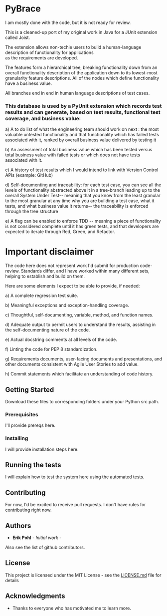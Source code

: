 # PyBrace

I am mostly done with the code, but it is not ready for review.

This is a cleaned-up port of my original work in Java for a JUnit extension called Joist.
 
The extension allows non-techie users to build a human-language description of functionality for applications  
as the requirements are developed.

The features form a hierarchical tree, breaking functionality down from an overall functionality description of the application down to its lowest-most granularity feature descriptions.  All of the nodes which define functionality have a business value.  

All branches end in end in human language descriptions of test cases.

### This database is used by a PyUnit extension which records test results and can generate, based on test results, functional test coverage, and business value:

a) A to do list of what the engineering team should work on next : the most valuable untested functionality and that functionality which has failed tests associated with it, ranked by overall business value delivered by testing it

b) An assessment of total business value which has been tested versus total business value with failed tests or which does not have tests associated with it.

c) A history of test results which I would intend to link with Version Control APIs (example: GitHub)

d) Self-documenting and traceability: for each test case, you can see all the levels of functionality abstracted above it in a tree-branch leading up to the overall System Under Test-- meaning that you know from the least granular to the most granular at any time why you are building a test case, what it tests, and what business value it returns-- the traceability is enforced through the tree structure

e) A flag can be enabled to enforce TDD -- meaning a piece of functionality is not considered complete until it has green tests, and that developers are expected to iterate through Red, Green, and Refactor.




# Important disclaimer

The code here does not represent work I'd submit for production code-review.  Standards differ, and I have worked within many different
sets, helping to establish and build on them.

Here are some elements I expect to be able to provide, if needed:

a) A complete regression test suite.

b) Meaningful exceptions and exception-handling coverage.

c) Thoughtful, self-documenting, variable, method, and function names.

d) Adequate output to permit users to understand the results, assisting in the self-documenting nature of the code.

e) Actual docstring comments at all levels of the code.

f) Linting the code for PEP 8 standardization.

g) Requirements documents, user-facing documents and presentations, and other documents consistent with Agile User Stories to add value.

h) Commit statements which facilitate an understanding of code history.

## Getting Started

Download these files to corresponding folders under your Python src path.

### Prerequisites

I'll provide prereqs here.

### Installing

I will provide installation steps here.

## Running the tests

I will explain how to test the system here using the automated tests.

## Contributing

For now, I'd be excited to receive pull requests.  I don't have rules for contributing right now.

## Authors

* **Erik Pohl** - *Initial work* - 

Also see the list of github contributors.

## License

This project is licensed under the MIT License - see the [LICENSE.md](LICENSE.md) file for details

## Acknowledgments

* Thanks to everyone who has motivated me to learn more.
